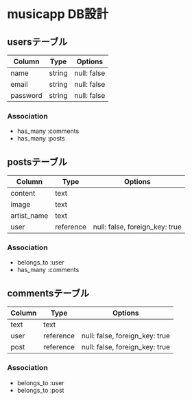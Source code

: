 # musicapp DB設計
## usersテーブル
|Column|Type|Options|
|------|----|-------|
|name|string|null: false|
|email|string|null: false|
|password|string|null: false|
### Association
- has_many :comments
- has_many :posts

## postsテーブル
|Column|Type|Options|
|------|----|-------|
|content|text||
|image|text||
|artist_name|text||
|user|reference|null: false, foreign_key: true|
### Association
- belongs_to :user
- has_many :comments

## commentsテーブル
|Column|Type|Options|
|------|----|-------|
|text|text||
|user|reference|null: false, foreign_key: true|
|post|reference|null: false, foreign_key: true|
### Association
- belongs_to :user
- belongs_to :post
